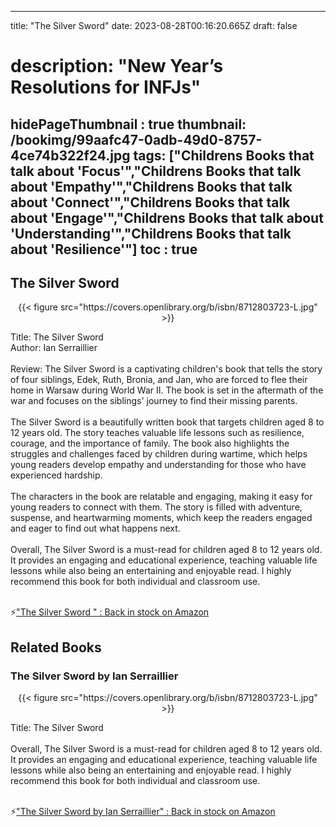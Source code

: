 
---
title: "The Silver Sword"
date: 2023-08-28T00:16:20.665Z
draft: false
# description: "New Year’s Resolutions for INFJs"
hidePageThumbnail : true
thumbnail: /bookimg/99aafc47-0adb-49d0-8757-4ce74b322f24.jpg
tags: ["Childrens Books that talk about 'Focus'","Childrens Books that talk about 'Empathy'","Childrens Books that talk about 'Connect'","Childrens Books that talk about 'Engage'","Childrens Books that talk about 'Understanding'","Childrens Books that talk about 'Resilience'"]
toc : true
---
## The Silver Sword 

<center>
{{< figure src="https://covers.openlibrary.org/b/isbn/8712803723-L.jpg" >}}
</center>

Title: The Silver Sword</br>
Author: Ian Serraillier</br></br>
Review: The Silver Sword is a captivating children's book that tells the story of four siblings, Edek, Ruth, Bronia, and Jan, who are forced to flee their home in Warsaw during World War II. The book is set in the aftermath of the war and focuses on the siblings' journey to find their missing parents.</br></br>
The Silver Sword is a beautifully written book that targets children aged 8 to 12 years old. The story teaches valuable life lessons such as resilience, courage, and the importance of family. The book also highlights the struggles and challenges faced by children during wartime, which helps young readers develop empathy and understanding for those who have experienced hardship.</br></br>
The characters in the book are relatable and engaging, making it easy for young readers to connect with them. The story is filled with adventure, suspense, and heartwarming moments, which keep the readers engaged and eager to find out what happens next.</br></br>
Overall, The Silver Sword is a must-read for children aged 8 to 12 years old. It provides an engaging and educational experience, teaching valuable life lessons while also being an entertaining and enjoyable read. I highly recommend this book for both individual and classroom use.</br></br>

<p>⚡<a id="aflink" href="https://www.amazon.com/gp/search?ie=UTF8&tag=klayu00-20&linkCode=ur2&linkId=6639bed89a8ad8dd2705e40644eb43d3&camp=1789&creative=9325&index=books&keywords=The Silver Sword " class="one" target="_blank" title='"The Silver Sword " : Back in stock on Amazon'>"The Silver Sword " : Back in stock on Amazon</a></p>

## Related Books
### The Silver Sword by Ian Serraillier
<center>
{{< figure src="https://covers.openlibrary.org/b/isbn/8712803723-L.jpg" >}}
</center>

Title: The Silver Sword</br></br>
Overall, The Silver Sword is a must-read for children aged 8 to 12 years old. It provides an engaging and educational experience, teaching valuable life lessons while also being an entertaining and enjoyable read. I highly recommend this book for both individual and classroom use.</br></br>

<p>⚡<a id="aflink" href="https://www.amazon.com/gp/search?ie=UTF8&tag=klayu00-20&linkCode=ur2&linkId=6639bed89a8ad8dd2705e40644eb43d3&camp=1789&creative=9325&index=books&keywords=The Silver Sword by Ian Serraillier" class="one" target="_blank" title='"The Silver Sword by Ian Serraillier" : Back in stock on Amazon'>"The Silver Sword by Ian Serraillier" : Back in stock on Amazon</a></p>
